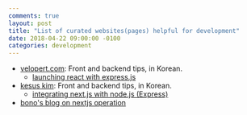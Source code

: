 ```yaml
---
comments: true
layout: post
title: "List of curated websites(pages) helpful for development"
date: 2018-04-22 09:00:00 -0100
categories: development
---
```

* [velopert.com](https://velopert.com/about): Front and backend tips, in Korean. 
    * [launching react with express.js](https://velopert.com/1492) 
* [kesus kim](https://blog.kesuskim.com/): Front and backend tips, in Korean.
    * [integrating next.js with node.js (Express)](https://blog.kesuskim.com/2017/07/develop-website-using-next-js/)
* [bono's blog on nextjs operation](https://blueshw.github.io/2018/04/15/why-nextjs/)